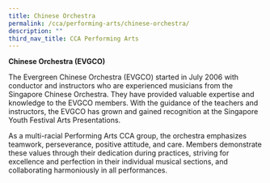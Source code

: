 ```yaml
---
title: Chinese Orchestra
permalink: /cca/performing-arts/chinese-orchestra/
description: ""
third_nav_title: CCA Performing Arts
---
```

**Chinese Orchestra (EVGCO)**

The Evergreen Chinese Orchestra (EVGCO) started in July 2006 with conductor and instructors who are experienced musicians from the Singapore Chinese Orchestra. They have provided valuable expertise and knowledge to the EVGCO members. With the guidance of the teachers and instructors, the EVGCO has grown and gained recognition at the Singapore Youth Festival Arts Presentations.

As a multi-racial Performing Arts CCA group, the orchestra emphasizes teamwork, perseverance, positive attitude, and care. Members demonstrate these values through their dedication during practices, striving for excellence and perfection in their individual musical sections, and collaborating harmoniously in all performances.